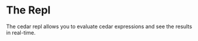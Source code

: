 # The Repl

The cedar repl allows you to evaluate cedar expressions and see the results in real-time. 

